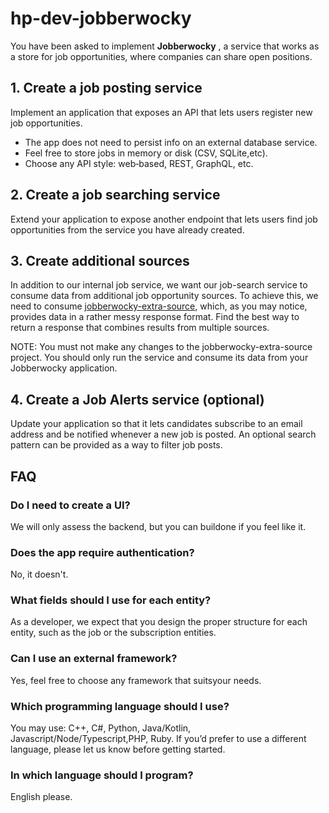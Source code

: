 # hp-dev-jobberwocky

You have been asked to implement **Jobberwocky** , a service that works as a store for job opportunities, where companies can share open positions.

## 1. Create a job posting service

Implement an application that exposes an API that lets users register new job opportunities.
- The app does not need to persist info on an external database service.
- Feel free to store jobs in memory or disk (CSV, SQLite,etc).
- Choose any API style: web‐based, REST, GraphQL, etc.

## 2. Create a job searching service

Extend your application to expose another endpoint that lets users find job opportunities from the service you have already created.

## 3. Create additional sources

In addition to our internal job service, we want our job-search service to consume data from additional job opportunity sources. To achieve this, we need to consume [jobberwocky-extra-source](https://github.com/avatureta/jobberwocky-extra-source-v2), which, as you may notice, provides data in a rather messy response format. Find the best way to return a response that combines results from multiple sources.

NOTE: You must not make any changes to the jobberwocky-extra-source project. You should only run the service and consume its data from your Jobberwocky application.

## 4. Create a Job Alerts service (optional)

Update your application so that it lets candidates subscribe to an email address and be notified whenever a new job is posted. An optional search pattern can be provided as a way to filter job posts.

## FAQ

### Do I need to create a UI?

We will only assess the backend, but you can buildone if you feel like it.

### Does the app require authentication?

No, it doesn't.

### What fields should I use for each entity?

As a developer, we expect that you design the proper structure for each entity, such as the job or the subscription entities.

### Can I use an external framework?

Yes, feel free to choose any framework that suitsyour needs.

### Which programming language should I use?

You may use: C++, C#, Python, Java/Kotlin, Javascript/Node/Typescript,PHP, Ruby. If you’d prefer to use a different language, please let us know before getting started.

### In which language should I program?

English please.

